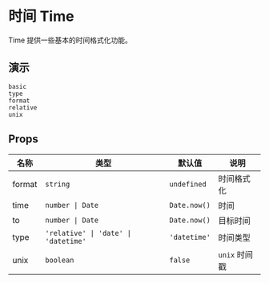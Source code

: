 # 时间 Time

Time 提供一些基本的时间格式化功能。

## 演示

```demo
basic
type
format
relative
unix
```

## Props

| 名称   | 类型                                 | 默认值       | 说明          |
| ------ | ------------------------------------ | ------------ | ------------- |
| format | `string`                             | `undefined`  | 时间格式化    |
| time   | `number \| Date`                     | `Date.now()` | 时间          |
| to     | `number \| Date`                     | `Date.now()` | 目标时间      |
| type   | `'relative' \| 'date' \| 'datetime'` | `'datetime'` | 时间类型      |
| unix   | `boolean`                            | `false`      | `unix` 时间戳 |
